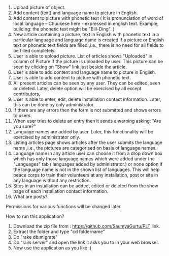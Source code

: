 1. Upload picture of object.
2. Add content (text) and language name to picture in English.
3. Add content to picture with phonetic text ( It is pronunciation of word of local language – Chuukese here - expressed in english text. Example, building: the phonetic text might be "Bill-Ding". )
4. New article containing a picture, text in English with phonetic text in a particular language and language name is created if a picture or English text or phonetic text fields are filled ,i.e., there is no need for all fields to be filled completely.
5. User is able to upload picture. List of articles shows "Uploaded" in column of Picture if the picture is uploaded by user. This picture can be seen by clicking on "Show" link just beside the article.
6. User is able to add content and language name to picture in English.
7. User is able to add content to picture with phonetic text.
8. All present articles can be seen by any user. They can be edited, seen or deleted. Later, delete option will be exercised by all except contributors.
9. User is able to enter, edit, delete installation contact information. Later, this can be done by only administrator.
10. If there are any errors then the form is not submitted and shows errors to users.
11. When user tries to delete an entry then it sends a warning asking: "Are you sure?"
12. Language names are added by user. Later, this functionality will be exercised by administrator only.
13. Listing articles page shows articles after the user submits the language name ,i.e., the pictures are categorised on basis of language names.
14. Language name in any article user can choose it from a drop down box which has only those language names which were added under the "Languages" tab ( languages added by administrator.) or none option if the language name is not in the shown list of languages. This will help peace corps to train their volunteers at any installation, post or site in any language without any restriction.
15. Sites in an installation can be added, edited or deleted from the show page of each installation contact information.
16. What are posts?

Permissions for various functions will be changed later.

How to run this application?
1. Download the zip file from : https://github.com/SaumyaGurtu/PLT link.
2. Extract the folder and type "cd foldername"
3. Do "rake db:migrate"
4. Do "rails server" and open the link it asks you to in your web browser.
5. Now use the application as you like :)
